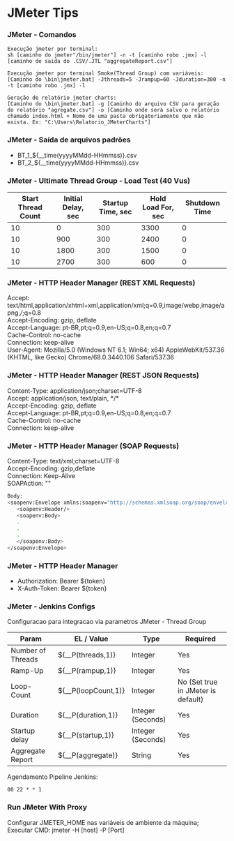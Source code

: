 # JMeter Tips

### JMeter - Comandos
```
Execução jmeter por terminal:
sh [caminho do jmeter"/bin/jmeter"] -n -t [caminho robo .jmx] -l [caminho de saida do .CSV/.JTL "aggregateReport.csv"]

Execução jmeter por terminal Smoke(Thread Group) com variáveis:
[Caminho do \bin\jmeter.bat] -Jthreads=5 -Jrampup=60 -Jduration=300 -n -t [caminho robo .jmx] -l

Geração de relatório jmeter charts:
[Caminho do \bin\jmeter.bat] -g [Caminho do arquivo CSV para geração do relatório "agregate.csv"] -o [Caminho onde será salvo o relatório chamado index.html + Nome de uma pasta obrigatoriamente que não exista. Ex: "C:\Users\Relatorio_JMeterCharts"]
```


### JMeter - Saída de arquivos padrões
- BT_1_${__time(yyyyMMdd-HHmmss)}.csv
- BT_2_${__time(yyyyMMdd-HHmmss)}.csv


### JMeter - Ultimate Thread Group - Load Test (40 Vus)
|Start Thread Count   	| Initial Delay, sec   	  | Startup Time, sec  	| Hold Load For, sec  	| Shutdown Time     |
|---	                |---	                  |---	                |---	                |---	            |
| 10   	                | 0  	                  | 300  	        | 3300                  | 0  	            |
| 10   	                | 900  	                  | 300  	        | 2400                  | 0  	            |
| 10  	                | 1800  	          | 300  	        | 1500                  | 0  	            |
| 10  	                | 2700  	          | 300  	        | 600                   | 0  	            |


### JMeter - HTTP Header Manager (REST XML Requests)
Accept: text/html,application/xhtml+xml,application/xml;q=0.9,image/webp,image/apng,*/*;q=0.8 <br/>
Accept-Encoding: gzip, deflate <br/>
Accept-Language: pt-BR,pt;q=0.9,en-US;q=0.8,en;q=0.7 <br/>
Cache-Control: no-cache <br/>
Connection: keep-alive <br/>
User-Agent: Mozilla/5.0 (Windows NT 6.1; Win64; x64) AppleWebKit/537.36 (KHTML, like Gecko) Chrome/68.0.3440.106 Safari/537.36 <br/>

### JMeter - HTTP Header Manager (REST JSON Requests)
Content-Type: application/json;charset=UTF-8 <br/>
Accept: application/json, text/plain, \*/\* <br/>
Accept-Encoding: gzip, deflate <br/>
Accept-Language: pt-BR,pt;q=0.9,en-US;q=0.8,en;q=0.7 <br/>
Cache-Control: no-cache <br/>
Connection: keep-alive <br/>

### JMeter - HTTP Header Manager (SOAP Requests)
Content-Type: text/xml;charset=UTF-8 <br/>
Accept-Encoding: gzip,deflate <br/>
Connection: Keep-Alive <br/>
SOAPAction: "" <br/>
```sh
Body:
<soapenv:Envelope xmlns:soapenv="http://schemas.xmlsoap.org/soap/envelope/" xmlns:bcp="http://bcp.porto.com/">
   <soapenv:Header/>
   <soapenv:Body>
   .
   .
   .
   </soapenv:Body>
</soapenv:Envelope>
```

### JMeter - HTTP Header Manager
- Authorization:	Bearer ${token}
- X-Auth-Token: Bearer ${token}

### JMeter - Jenkins Configs

Configuracao para integracao via parametros JMeter - Thread Group

|Param   	  	| EL / Value  		| Type			| Required				|
|---	                |---	                |---			|---					|
| Number of Threads 	| ${__P(threads,1)}	| Integer		| Yes					|
| Ramp-Up 		| ${__P(rampup,1)}	| Integer		| Yes					|
| Loop-Count 		| ${__P(loopCount,1)}	| Integer		| No (Set true in JMeter is default)	|
| Duration		| ${__P(duration,1)}	| Integer (Seconds)	| Yes					|
| Startup delay		| ${__P(startup,1)}	| Integer (Seconds)	| Yes					|
| Aggregate Report      | ${__P(aggregate)}	| String		| Yes					|


Agendamento Pipeline Jenkins:
```
00 22 * * 1
```


### Run JMeter With Proxy
Configurar JMETER_HOME nas variáveis de ambiente da máquina; <br/>
Executar CMD: jmeter -H [host] -P [Port]
